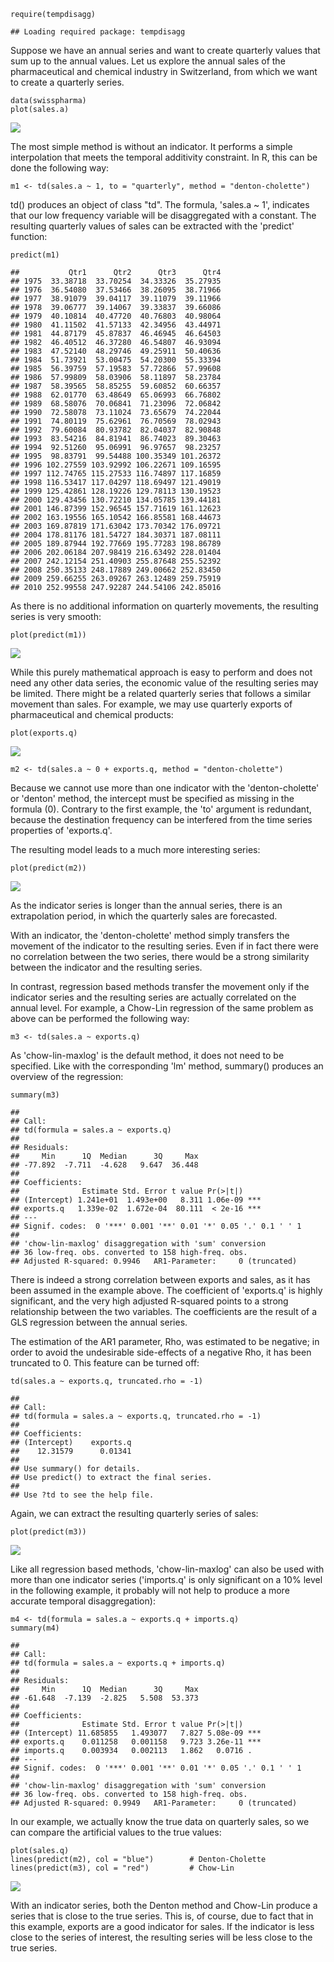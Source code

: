     require(tempdisagg)

    ## Loading required package: tempdisagg

Suppose we have an annual series and want to create quarterly values
that sum up to the annual values. Let us explore the annual sales of the
pharmaceutical and chemical industry in Switzerland, from which we want
to create a quarterly series.

    data(swisspharma)
    plot(sales.a)

![](tempdisagg_files/figure-markdown_strict/unnamed-chunk-2-1.png)

The most simple method is without an indicator. It performs a simple
interpolation that meets the temporal additivity constraint. In R, this
can be done the following way:

    m1 <- td(sales.a ~ 1, to = "quarterly", method = "denton-cholette")

td() produces an object of class "td". The formula, 'sales.a ~ 1',
indicates that our low frequency variable will be disaggregated with a
constant. The resulting quarterly values of sales can be extracted with
the 'predict' function:

    predict(m1)

    ##           Qtr1      Qtr2      Qtr3      Qtr4
    ## 1975  33.38718  33.70254  34.33326  35.27935
    ## 1976  36.54080  37.53466  38.26095  38.71966
    ## 1977  38.91079  39.04117  39.11079  39.11966
    ## 1978  39.06777  39.14067  39.33837  39.66086
    ## 1979  40.10814  40.47720  40.76803  40.98064
    ## 1980  41.11502  41.57133  42.34956  43.44971
    ## 1981  44.87179  45.87837  46.46945  46.64503
    ## 1982  46.40512  46.37280  46.54807  46.93094
    ## 1983  47.52140  48.29746  49.25911  50.40636
    ## 1984  51.73921  53.00475  54.20300  55.33394
    ## 1985  56.39759  57.19583  57.72866  57.99608
    ## 1986  57.99809  58.03906  58.11897  58.23784
    ## 1987  58.39565  58.85255  59.60852  60.66357
    ## 1988  62.01770  63.48649  65.06993  66.76802
    ## 1989  68.58076  70.06841  71.23096  72.06842
    ## 1990  72.58078  73.11024  73.65679  74.22044
    ## 1991  74.80119  75.62961  76.70569  78.02943
    ## 1992  79.60084  80.93782  82.04037  82.90848
    ## 1993  83.54216  84.81941  86.74023  89.30463
    ## 1994  92.51260  95.06991  96.97657  98.23257
    ## 1995  98.83791  99.54488 100.35349 101.26372
    ## 1996 102.27559 103.92992 106.22671 109.16595
    ## 1997 112.74765 115.27533 116.74897 117.16859
    ## 1998 116.53417 117.04297 118.69497 121.49019
    ## 1999 125.42861 128.19226 129.78113 130.19523
    ## 2000 129.43456 130.72210 134.05785 139.44181
    ## 2001 146.87399 152.96545 157.71619 161.12623
    ## 2002 163.19556 165.10542 166.85581 168.44673
    ## 2003 169.87819 171.63042 173.70342 176.09721
    ## 2004 178.81176 181.54727 184.30371 187.08111
    ## 2005 189.87944 192.77669 195.77283 198.86789
    ## 2006 202.06184 207.98419 216.63492 228.01404
    ## 2007 242.12154 251.40903 255.87648 255.52392
    ## 2008 250.35133 248.17889 249.00662 252.83450
    ## 2009 259.66255 263.09267 263.12489 259.75919
    ## 2010 252.99558 247.92287 244.54106 242.85016

As there is no additional information on quarterly movements, the
resulting series is very smooth:

    plot(predict(m1))

![](tempdisagg_files/figure-markdown_strict/unnamed-chunk-5-1.png)

While this purely mathematical approach is easy to perform and does not
need any other data series, the economic value of the resulting series
may be limited. There might be a related quarterly series that follows a
similar movement than sales. For example, we may use quarterly exports
of pharmaceutical and chemical products:

    plot(exports.q)

![](tempdisagg_files/figure-markdown_strict/unnamed-chunk-6-1.png)

    m2 <- td(sales.a ~ 0 + exports.q, method = "denton-cholette")

Because we cannot use more than one indicator with the 'denton-cholette'
or 'denton' method, the intercept must be specified as missing in the
formula (0). Contrary to the first example, the 'to' argument is
redundant, because the destination frequency can be interfered from the
time series properties of 'exports.q'.

The resulting model leads to a much more interesting series:

    plot(predict(m2))

![](tempdisagg_files/figure-markdown_strict/unnamed-chunk-7-1.png)

As the indicator series is longer than the annual series, there is an
extrapolation period, in which the quarterly sales are forecasted.

With an indicator, the 'denton-cholette' method simply transfers the
movement of the indicator to the resulting series. Even if in fact there
were no correlation between the two series, there would be a strong
similarity between the indicator and the resulting series.

In contrast, regression based methods transfer the movement only if the
indicator series and the resulting series are actually correlated on the
annual level. For example, a Chow-Lin regression of the same problem as
above can be performed the following way:

    m3 <- td(sales.a ~ exports.q)

As 'chow-lin-maxlog' is the default method, it does not need to be
specified. Like with the corresponding 'lm' method, summary() produces
an overview of the regression:

    summary(m3)

    ## 
    ## Call:
    ## td(formula = sales.a ~ exports.q)
    ## 
    ## Residuals:
    ##     Min      1Q  Median      3Q     Max 
    ## -77.892  -7.711  -4.628   9.647  36.448 
    ## 
    ## Coefficients:
    ##              Estimate Std. Error t value Pr(>|t|)    
    ## (Intercept) 1.241e+01  1.493e+00   8.311 1.06e-09 ***
    ## exports.q   1.339e-02  1.672e-04  80.111  < 2e-16 ***
    ## ---
    ## Signif. codes:  0 '***' 0.001 '**' 0.01 '*' 0.05 '.' 0.1 ' ' 1
    ## 
    ## 'chow-lin-maxlog' disaggregation with 'sum' conversion
    ## 36 low-freq. obs. converted to 158 high-freq. obs.
    ## Adjusted R-squared: 0.9946   AR1-Parameter:     0 (truncated)

There is indeed a strong correlation between exports and sales, as it
has been assumed in the example above. The coefficient of 'exports.q' is
highly significant, and the very high adjusted R-squared points to a
strong relationship between the two variables. The coefficients are the
result of a GLS regression between the annual series.

The estimation of the AR1 parameter, Rho, was estimated to be negative;
in order to avoid the undesirable side-effects of a negative Rho, it has
been truncated to 0. This feature can be turned off:

    td(sales.a ~ exports.q, truncated.rho = -1)

    ## 
    ## Call:
    ## td(formula = sales.a ~ exports.q, truncated.rho = -1)
    ## 
    ## Coefficients:
    ## (Intercept)    exports.q  
    ##    12.31579      0.01341  
    ## 
    ## Use summary() for details. 
    ## Use predict() to extract the final series.
    ##       
    ## Use ?td to see the help file.

Again, we can extract the resulting quarterly series of sales:

    plot(predict(m3))

![](tempdisagg_files/figure-markdown_strict/unnamed-chunk-11-1.png)

Like all regression based methods, 'chow-lin-maxlog' can also be used
with more than one indicator series ('imports.q' is only significant on
a 10% level in the following example, it probably will not help to
produce a more accurate temporal disaggregation):

    m4 <- td(formula = sales.a ~ exports.q + imports.q)
    summary(m4)

    ## 
    ## Call:
    ## td(formula = sales.a ~ exports.q + imports.q)
    ## 
    ## Residuals:
    ##     Min      1Q  Median      3Q     Max 
    ## -61.648  -7.139  -2.825   5.508  53.373 
    ## 
    ## Coefficients:
    ##              Estimate Std. Error t value Pr(>|t|)    
    ## (Intercept) 11.685855   1.493077   7.827 5.08e-09 ***
    ## exports.q    0.011258   0.001158   9.723 3.26e-11 ***
    ## imports.q    0.003934   0.002113   1.862   0.0716 .  
    ## ---
    ## Signif. codes:  0 '***' 0.001 '**' 0.01 '*' 0.05 '.' 0.1 ' ' 1
    ## 
    ## 'chow-lin-maxlog' disaggregation with 'sum' conversion
    ## 36 low-freq. obs. converted to 158 high-freq. obs.
    ## Adjusted R-squared: 0.9949   AR1-Parameter:     0 (truncated)

In our example, we actually know the true data on quarterly sales, so we
can compare the artificial values to the true values:

    plot(sales.q)
    lines(predict(m2), col = "blue")        # Denton-Cholette
    lines(predict(m3), col = "red")         # Chow-Lin

![](tempdisagg_files/figure-markdown_strict/unnamed-chunk-13-1.png)

With an indicator series, both the Denton method and Chow-Lin produce a
series that is close to the true series. This is, of course, due to fact
that in this example, exports are a good indicator for sales. If the
indicator is less close to the series of interest, the resulting series
will be less close to the true series.
